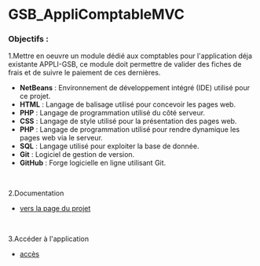 # GSB_AppliComptableMVC

### Objectifs :

1.Mettre en oeuvre un module dédié aux comptables pour l'application déja existante APPLI-GSB, ce module doit permettre de valider des fiches de frais et de suivre le paiement de ces dernières.

- **NetBeans** : Environnement de développement intégré (IDE) utilisé pour ce projet.
- **HTML** : Langage de balisage utilisé pour concevoir les pages web.
- **PHP** : Langage de programmation utilisé du côté serveur.
- **CSS** : Langage de style utilisé pour la présentation des pages web.
- **PHP** : Langage de programmation utilisé pour rendre dynamique les pages web via le serveur.
- **SQL** : Langage utilisé pour exploiter la base de donnée.
- **Git** : Logiciel de gestion de version.
- **GitHub** : Forge logicielle en ligne utilisant Git.


 <br>

 2.Documentation 

 - [vers la page du projet](https://vielfauremike.wixsite.com/portfolio/appli-frais)



  <br>

 3.Accéder à l'application

 - [accès](https://saisiedevosfrais.alwaysdata.net/index.php)

